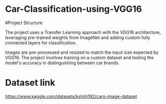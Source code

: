# Car-Classification-using-VGG16

#Project Structure

The project uses a Transfer Learning approach with the VGG16 architecture, leveraging pre-trained weights from ImageNet and adding custom fully connected layers for classification.

Images are pre-processed and resized to match the input size expected by VGG16.
The project involves training on a custom dataset and testing the model's accuracy in distinguishing between car brands.

# Dataset link
https://www.kaggle.com/datasets/kshitij192/cars-image-dataset
